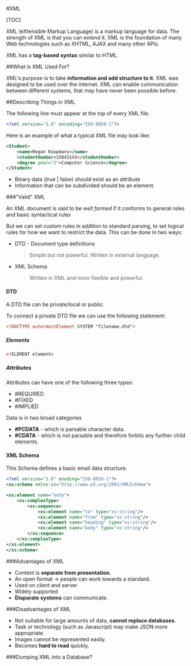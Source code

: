 #XML

[TOC]

XML (eXtensible Markup Language) is a markup language for data. The strength of XML is that you can extend it. XML is the foundation of many Web technologies such as XHTML, AJAX and many other APIs.

XML has a **tag-based syntax** similar to HTML.

##What is XML Used For?

XML's purpose is to take **information and add structure to it**. XML was designed to be used over the internet. XML can enable communication between different systems, that may have never been possible before.



##Describing Things in XML

The following line must appear at the top of every XML file.

```XML
<?xml version="1.0" encoding="ISO-8859-1"?>

```

Here is an example of what a typical XML file may look like:

```XML
<Student>
	<name>Regan Koopmans</name>
    <studentNumber>15043143</studentNumber>
    <degree year="2">Computer Science</degree>
</Student>
```

- Binary data (true | false) should exist as an attribute
- Information that can be subdivided should be an element.


###"Valid" XML

An XML document is said to be _well formed_ if it conforms to general rules and basic syntactical rules

But we can set custom rules in addition to standard parsing, to set logical rules for how we want to restrict the data. This can be done in two ways:

- DTD - Document type definitions
	> Simple but not powerful. Written in external language.
- XML Schema
	> Written in XML and more flexible and powerful.

#### DTD

A DTD file can be private/local or public.

To connect a private DTD file we can use the following statement:

```XML
<!DOCTYPE outermostElement SYSTEM "filename.dtd">
```

##### Elements

```XML
<!ELEMENT element>

```

##### Attributes

Attributes can have one of the following three types:

- \#REQUIRED
- \#FIXED
- \#IMPLIED

Data is in two broad categories
- **\#PCDATA** - which is parsable character data.
- **\#CDATA** - which is not parsable and therefore forbits any further child elements.

#### XML Schema

This Schema defines a basic email data structure.

```XML
<?xml version="1.0" enoding="ISO-8859-1"?>
<xs:schema xmlns:xs="http://www.w3.org/2001/XMLSchema">

<xs:element name="note">
	<xs:complexType>
		<xs:sequence>
			<xs:element name="to" type="xs:string"/>
			<xs:element name="from" type="xs:string"/>
			<xs:element name="heading" type="xs:string"/>
			<xs:element name="body" type="xs:string"/>
		</xs:sequence>
	</xs:complexType>
</xs:element>
</xs:schema>
```

###Advantages of XML

- Content is **separate from presentation.**
- An open format &rarr; people can work towards a standard.
- Used on client and server
- Widely supported
- **Disparate systems** can communicate.

###Disadvantages of XML

- Not suitable for large amounts of data, **cannot replace databases**.
- Task or technology (such as Javascript) may make JSON more appropriate.
- Images cannot be represented easily.
- Becomes **hard to read** quickly.

###Dumping XML into a Database?